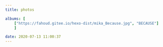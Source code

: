 ```yaml
---
title: photos

albums: [
	["https://fahoud.gitee.io/hexo-dist/mika_Because.jpg", "BECAUSE"]
	]

date: 2020-07-13 11:00:37
---
```

